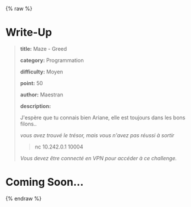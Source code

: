 
{% raw %}
# Write-Up
> **title:** Maze - Greed
>
> **category:** Programmation
>
> **difficulty:** Moyen
>
> **point:** 50
>
> **author:** Maestran
>
> **description:**
>
> J'espère que tu connais bien Ariane, elle est toujours dans les bons filons..
>
> *vous avez trouvé le trésor, mais vous n'avez pas réussi à sortir*
>
> > nc 10.242.0.1 10004
>
> *Vous devez être connecté en VPN pour accéder à ce challenge.*
>
> 


# Coming Soon...

{% endraw %}

